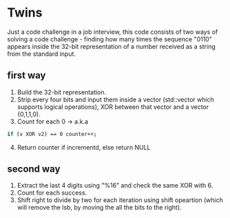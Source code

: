 # Twins

Just a code challenge in a job interview, this code consists of two ways of solving a code challenge - finding how many times the sequence "0110" appears inside the 32-bit representation of a number received as a string from the standard input.
## first way

1. Build the 32-bit representation.
2. Strip every four bits and input them inside a vector (std::vector which supports logical operations), XOR between that vector and a vector {0,1,1,0).
3. Count for each 0 -> a.k.a
``` bash
if (v XOR v2) == 0 counter++;
```
4. Return counter if incrementd, else return NULL

## second way

1. Extract the last 4 digits using "%16" and check the same XOR with 6.
2. Count for each success.
3. Shift right to divide by two for each iteration using shift opeartion (which will remove the lsb, by moving the all the bits to the right).
